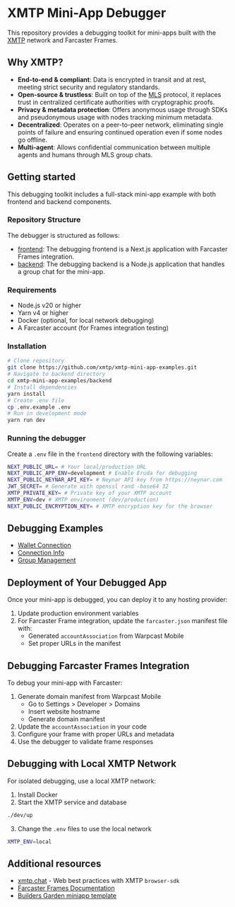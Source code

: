 # XMTP Mini-App Debugger

This repository provides a debugging toolkit for mini-apps built with the [XMTP](https://docs.xmtp.org/) network and Farcaster Frames.

## Why XMTP?

- **End-to-end & compliant**: Data is encrypted in transit and at rest, meeting strict security and regulatory standards.
- **Open-source & trustless**: Built on top of the [MLS](https://messaginglayersecurity.rocks/) protocol, it replaces trust in centralized certificate authorities with cryptographic proofs.
- **Privacy & metadata protection**: Offers anonymous usage through SDKs and pseudonymous usage with nodes tracking minimum metadata.
- **Decentralized**: Operates on a peer-to-peer network, eliminating single points of failure and ensuring continued operation even if some nodes go offline.
- **Multi-agent**: Allows confidential communication between multiple agents and humans through MLS group chats.

## Getting started

This debugging toolkit includes a full-stack mini-app example with both frontend and backend components.

### Repository Structure

The debugger is structured as follows:

- [frontend](./frontend): The debugging frontend is a Next.js application with Farcaster Frames integration.
- [backend](./backend): The debugging backend is a Node.js application that handles a group chat for the mini-app.

### Requirements

- Node.js v20 or higher
- Yarn v4 or higher
- Docker (optional, for local network debugging)
- A Farcaster account (for Frames integration testing)

### Installation

```bash
# Clone repository
git clone https://github.com/xmtp/xmtp-mini-app-examples.git
# Navigate to backend directory
cd xmtp-mini-app-examples/backend
# Install dependencies
yarn install
# Create .env file
cp .env.example .env
# Run in development mode
yarn run dev
```

### Running the debugger

Create a `.env` file in the `frontend` directory with the following variables:

```bash
NEXT_PUBLIC_URL= # Your local/production URL
NEXT_PUBLIC_APP_ENV=development # Enable Eruda for debugging
NEXT_PUBLIC_NEYNAR_API_KEY= # Neynar API key from https://neynar.com
JWT_SECRET= # Generate with openssl rand -base64 32
XMTP_PRIVATE_KEY= # Private key of your XMTP account
XMTP_ENV=dev # XMTP environment (dev/production)
NEXT_PUBLIC_ENCRYPTION_KEY= # XMTP encryption key for the browser
```

## Debugging Examples

- [Wallet Connection](./frontend/src/examples/WalletConnection.tsx)
- [Connection Info](./frontend/src/examples/ConnectionInfo.tsx)
- [Group Management](./frontend/src/examples/GroupManagement.tsx) 

## Deployment of Your Debugged App

Once your mini-app is debugged, you can deploy it to any hosting provider:

1. Update production environment variables
2. For Farcaster Frame integration, update the `farcaster.json` manifest file with:
   - Generated `accountAssociation` from Warpcast Mobile
   - Set proper URLs in the manifest

## Debugging Farcaster Frames Integration

To debug your mini-app with Farcaster:

1. Generate domain manifest from Warpcast Mobile
   - Go to Settings > Developer > Domains
   - Insert website hostname
   - Generate domain manifest
2. Update the `accountAssociation` in your code
3. Configure your frame with proper URLs and metadata
4. Use the debugger to validate frame responses

## Debugging with Local XMTP Network

For isolated debugging, use a local XMTP network:

1. Install Docker
2. Start the XMTP service and database

```bash
./dev/up
```

3. Change the `.env` files to use the local network

```bash
XMTP_ENV=local
```

## Additional resources

- [xmtp.chat](https://xmtp.chat) - Web best practices with XMTP `browser-sdk`
- [Farcaster Frames Documentation](https://docs.farcaster.xyz/reference/frames/spec)
- [Builders Garden miniapp template](https://github.com/builders-garden/miniapp-next-template)